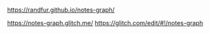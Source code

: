 https://randfur.github.io/notes-graph/

https://notes-graph.glitch.me/
https://glitch.com/edit/#!/notes-graph
